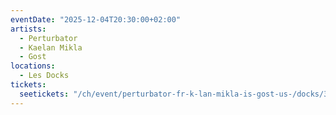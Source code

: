 ```yaml
---
eventDate: "2025-12-04T20:30:00+02:00"
artists:
  - Perturbator
  - Kaelan Mikla
  - Gost
locations:
  - Les Docks
tickets:
  seetickets: "/ch/event/perturbator-fr-k-lan-mikla-is-gost-us-/docks/3290193"
---
```

